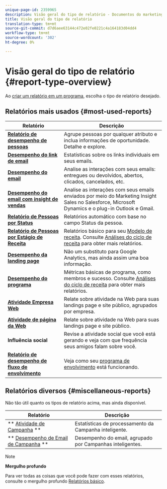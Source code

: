 ```yaml
---
unique-page-id: 2359965
description: Visão geral do tipo de relatório - Documentos do marketing - Documentação do produto
title: Visão geral do tipo de relatório
translation-type: tm+mt
source-git-commit: d7d6aee63144c472e02fe0221c4a164183d04dd4
workflow-type: tm+mt
source-wordcount: '302'
ht-degree: 0%

---
```



# Visão geral do tipo de relatório {#report-type-overview}

Ao [criar um relatório em um programa](../../../../product-docs/reporting/basic-reporting/creating-reports/create-a-report-in-a-program.md), escolha o tipo de relatório desejado.

## Relatórios mais usados {#most-used-reports}

<table> 
 <thead> 
  <tr> 
   <th>Relatório</th> 
   <th>Descrição</th> 
  </tr> 
 </thead> 
 <tbody> 
  <tr> 
   <td><strong>  <a href="people-performance-report.md">Relatório de desempenho de pessoas</a>  </strong></td> 
   <td>Agrupe pessoas por qualquer atributo e inclua informações de oportunidade. Detalhe e explore.</td> 
  </tr> 
  <tr> 
   <td><strong>  <a href="../../../../product-docs/email-marketing/email-programs/email-program-data/email-link-performance-report.md">Desempenho do link de email</a>  </strong></td> 
   <td>Estatísticas sobre os links individuais em seus emails.</td> 
  </tr> 
  <tr> 
   <td><strong>  <a href="../../../../product-docs/email-marketing/email-programs/email-program-data/email-performance-report.md">Desempenho do email</a>  </strong></td> 
   <td>Analise as interações com seus emails: entregues ou devolvidos, abertos, clicados, cancelados, etc.</td> 
  </tr> 
  <tr> 
   <td><strong>  <a href="../../../../product-docs/marketo-sales-insight/msi-for-salesforce/features/performance-reports/sales-insight-email-performance-report.md">Desempenho do email com insight de vendas</a>  </strong></td> 
   <td>Analise as interações com seus emails enviados por meio do Marketing Insight Sales no Salesforce, Microsoft Dynamics e o plug-in Outlook e Gmail.</td> 
  </tr> 
  <tr> 
   <td><strong>  <a href="people-by-status-report.md">Relatório de Pessoas por Status</a>  </strong></td> 
   <td>Relatórios automático com base no campo Status da pessoa.</td> 
  </tr> 
  <tr> 
   <td><strong>  <a href="../../../../product-docs/reporting/revenue-cycle-analytics/revenue-tools/people-by-revenue-stage-report.md">Relatório de Pessoas por Estágio de Receita</a>  </strong></td> 
   <td>Relatórios básico para seu <a href="http://docs.marketo.com/display/docs/revenue+cycle+analytics">Modelo de receita</a>. Consulte <a href="http://docs.marketo.com/display/docs/revenue+cycle+analytics">Análises do ciclo de receita</a> para obter mais relatórios.</td> 
  </tr> 
  <tr> 
   <td><strong>  <a href="../../../../product-docs/demand-generation/landing-pages/understanding-landing-pages/landing-page-performance-report.md">Desempenho da landing page</a>  </strong></td> 
   <td>Não um substituto para Google Analytics, mas ainda assim uma boa informação.</td> 
  </tr> 
  <tr> 
   <td><strong>  <a href="../../../../product-docs/core-marketo-concepts/programs/program-performance-report/create-a-program-performance-report.md">Desempenho do programa</a>  </strong></td> 
   <td>Métricas básicas de programa, como membros e sucesso. Consulte <a href="http://docs.marketo.com/display/docs/revenue+cycle+analytics">Análises do ciclo de receita</a> para obter mais relatórios.</td> 
  </tr> 
  <tr> 
   <td><strong>  <a href="company-web-activity-report.md">Atividade Empresa Web</a>  </strong></td> 
   <td>Relate sobre atividade na Web para suas landings page e site público, agrupados por empresa.</td> 
  </tr> 
  <tr> 
   <td><strong>  <a href="web-page-activity-report.md">Atividade de página da Web</a>  </strong></td> 
   <td>Relate sobre atividade na Web para suas landings page e site público.</td> 
  </tr> 
  <tr> 
   <td><strong>Influência social</strong></td> 
   <td>Revise a atividade social que você está gerando e veja com que frequência seus amigos falam sobre você.</td> 
  </tr> 
  <tr> 
   <td><strong> <a href="../../../../product-docs/email-marketing/drip-nurturing/reports-and-notifications/engagement-stream-performance-report.md">Relatório de desempenho de fluxo de envolvimento</a> </strong></td> 
   <td><p>Veja como seu <a href="http://docs.marketo.com/display/docs/drip+nurturing">programa de envolvimento</a> está funcionando.</p></td> 
  </tr> 
 </tbody> 
</table>

## Relatórios diversos {#miscellaneous-reports}

Não tão útil quanto os tipos de relatório acima, mas ainda disponível.

| Relatório | Descrição |
|---|---|
| ** [Atividade de Campanha](campaign-activity-report.md) ** | Estatísticas de processamento da Campanha inteligente. |
| ** [Desempenho de Email de Campanha](campaign-email-performance-report.md) ** | Desempenho do email, agrupado por Campanhas inteligentes. |

>[!NOTE]
>
>**Mergulho profundo**
>
>Para ver todas as coisas que você pode fazer com esses relatórios, consulte o mergulho profundo [Relatórios básico](http://docs.marketo.com/display/docs/basic+reporting).

